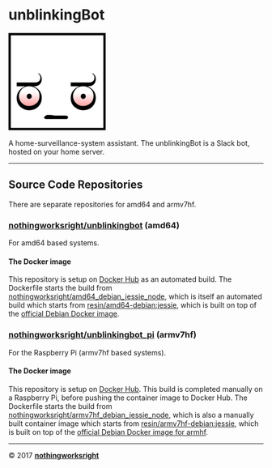 # unblinkingBot  

![Logo](img/unblinkingbot_192x192.png)  

A home-surveillance-system assistant. The unblinkingBot is a Slack bot, hosted on your home server.  

___

## Source Code Repositories  

There are separate repositories for amd64 and armv7hf.  

### [nothingworksright/unblinkingbot](https://github.com/nothingworksright/unblinkingbot) (amd64)  

For amd64 based systems.  

#### The Docker image

This repository is setup on [Docker Hub](https://hub.docker.com/r/nothingworksright/unblinkingbot/) as an automated build. The Dockerfile starts the build from [nothingworksright/amd64_debian_jessie_node](https://hub.docker.com/r/nothingworksright/unblinkingbot/~/dockerfile/), which is itself an automated build which starts from [resin/amd64-debian:jessie](https://hub.docker.com/r/resin/amd64-debian/), which is built on top of the [official Debian Docker image](https://hub.docker.com/_/debian/).  

### [nothingworksright/unblinkingbot_pi](https://github.com/nothingworksright/unblinkingbot_pi) (armv7hf)  

For the Raspberry Pi (armv7hf based systems).  

#### The Docker image  

This repository is setup on [Docker Hub](https://hub.docker.com/r/nothingworksright/unblinkingbot_pi/). This build is completed manually on a Raspberry Pi, before pushing the container image to Docker Hub. The Dockerfile starts the build from [nothingworksright/armv7hf_debian_jessie_node](https://hub.docker.com/r/nothingworksright/armv7hf_debian_jessie_node/), which is also a manually built container image which starts from [resin/armv7hf-debian:jessie](https://hub.docker.com/r/resin/armv7hf-debian/), which is built on top of the [official Debian Docker image for armhf](https://hub.docker.com/r/armhf/debian/).  

___

&copy; 2017 [__nothingworksright__](https://github.com/nothingworksright)  
